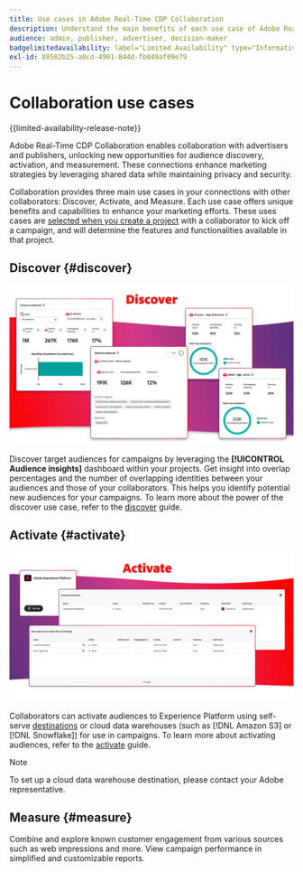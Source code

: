 ```yaml
---
title: Use cases in Adobe Real-Time CDP Collaboration
description: Understand the main benefits of each use case of Adobe Real-Time CDP Collaboration.
audience: admin, publisher, advertiser, decision-maker
badgelimitedavailability: label="Limited Availability" type="Informative" url="https://helpx.adobe.com/legal/product-descriptions/real-time-customer-data-platform-collaboration.html newtab=true"
exl-id: 88582b25-a0cd-4901-844d-fb049af09e79
---
```

# Collaboration use cases

{{limited-availability-release-note}}

Adobe Real-Time CDP Collaboration enables collaboration with advertisers and publishers, unlocking new opportunities for audience discovery, activation, and measurement. These connections enhance marketing strategies by leveraging shared data while maintaining privacy and security.

Collaboration provides three main use cases in your connections with other collaborators: Discover, Activate, and Measure. Each use case offers unique benefits and capabilities to enhance your marketing efforts. These uses cases are [selected when you create a project](../collaborate/manage-projects.md#project-use-cases) with a collaborator to kick off a campaign, and will determine the features and functionalities available in that project.

## Discover {#discover}

![Discover audience insights dashboard modules.](/help/assets/use-cases/discover.png)

Discover target audiences for campaigns by leveraging the **[!UICONTROL Audience insights]** dashboard within your projects. Get insight into overlap percentages and the number of overlapping identities between your audiences and those of your collaborators. This helps you identify potential new audiences for your campaigns. To learn more about the power of the discover use case, refer to the [discover](../collaborate/discover.md) guide.

## Activate {#activate}

![Activate audiences dashboard modules.](/help/assets/use-cases/activate.png)

Collaborators can activate audiences to Experience Platform using self-serve [destinations](/help/guide/destinations/experience-platform.md) or cloud data warehouses (such as [!DNL Amazon S3] or [!DNL Snowflake]) for use in campaigns. To learn more about activating audiences, refer to the [activate](../collaborate/activate.md) guide.

>[!NOTE]
>
> To set up a cloud data warehouse destination, please contact your Adobe representative.

## Measure {#measure}

Combine and explore known customer engagement from various sources such as web impressions and more. View campaign performance in simplified and customizable reports.
